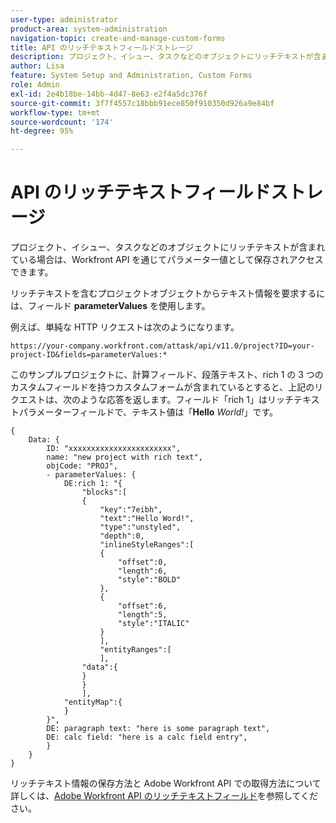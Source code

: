 ```yaml
---
user-type: administrator
product-area: system-administration
navigation-topic: create-and-manage-custom-forms
title: API のリッチテキストフィールドストレージ
description: プロジェクト、イシュー、タスクなどのオブジェクトにリッチテキストが含まれている場合は、Workfront API を通じてパラメーター値として保存されアクセスできます。
author: Lisa
feature: System Setup and Administration, Custom Forms
role: Admin
exl-id: 2e4b18be-14bb-4d47-8e63-e2f4a5dc376f
source-git-commit: 3f7f4557c18bbb91ece850f910350d926a9e84bf
workflow-type: tm+mt
source-wordcount: '174'
ht-degree: 95%

---
```


# API のリッチテキストフィールドストレージ

プロジェクト、イシュー、タスクなどのオブジェクトにリッチテキストが含まれている場合は、Workfront API を通じてパラメーター値として保存されアクセスできます。

リッチテキストを含むプロジェクトオブジェクトからテキスト情報を要求するには、フィールド **parameterValues** を使用します。

例えば、単純な HTTP リクエストは次のようになります。

`https://your-company.workfront.com/attask/api/v11.0/project?ID=your-project-ID&fields=parameterValues:*`

このサンプルプロジェクトに、計算フィールド、段落テキスト、rich 1 の 3 つのカスタムフィールドを持つカスタムフォームが含まれているとすると、上記のリクエストは、次のような応答を返します。フィールド「rich 1」はリッチテキストパラメーターフィールドで、テキスト値は「**Hello** *World!*」です。

```
{
    Data: {
        ID: "xxxxxxxxxxxxxxxxxxxxxxx",
        name: "new project with rich text",
        objCode: "PROJ",
        - parameterValues: {
            DE:rich 1: "{
                "blocks":[
                {
                    "key":"7eibh",
                    "text":"Hello Word!",
                    "type":"unstyled",
                    "depth":0,
                    "inlineStyleRanges":[
                    {
                        "offset":0,
                        "length":6,
                        "style":"BOLD"
                    },
                    {
                        "offset":6,
                        "length":5,
                        "style":"ITALIC"
                    }
                    ],
                    "entityRanges":[
                    ],
                "data":{
                }
                }
                ],
            "entityMap":{
            }
        }",
        DE: paragraph text: "here is some paragraph text",
        DE: calc field: "here is a calc field entry",
        }
    }
}
```

リッチテキスト情報の保存方法と Adobe Workfront API での取得方法について詳しくは、[Adobe Workfront API のリッチテキストフィールド](../../../wf-api/general/rich-text-field-api.md)を参照してください。
